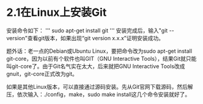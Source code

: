 # 2.1在Linux上安装Git

安装命令如下：
'''
sudo apt-get install git
'''
安装完成后，输入"git --version"查看git版本，如果出现“git version x.x.x”证明安装成功。

题外话：老一点的Debian或Ubuntu Linux，要把命令改为sudo apt-get install git-core，因为以前有个软件也叫GIT（GNU Interactive Tools），结果Git就只能叫git-core了。由于Git名气实在太大，后来就把GNU Interactive Tools改成gnuit，git-core正式改为git。

如果是其他Linux版本，可以直接通过源码安装。先从Git官网下载源码，然后解压，依次输入：./config，make，sudo make install这几个命令安装就好了。

